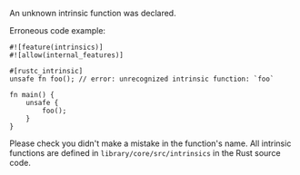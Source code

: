 An unknown intrinsic function was declared.

Erroneous code example:

```compile_fail,E0093
#![feature(intrinsics)]
#![allow(internal_features)]

#[rustc_intrinsic]
unsafe fn foo(); // error: unrecognized intrinsic function: `foo`

fn main() {
    unsafe {
        foo();
    }
}
```

Please check you didn't make a mistake in the function's name. All intrinsic
functions are defined in `library/core/src/intrinsics` in the Rust source code.
